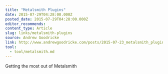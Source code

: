 ```yaml
---
title: "Metalsmith Plugins"
date: 2015-07-29T04:28:00.000Z
posted_date: 2015-07-29T04:28:00.000Z
editor_recommends:
content_type: Article
slug: links/metalsmith-plugins
source: Andrew Goodricke
link: http://www.andrewgoodricke.com/posts/2015-07-23_metalsmith_plugins.html
tool:
  - tool/metalsmith.md
---
```

Getting the most out of Metalsmith



